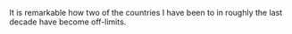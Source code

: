 It is remarkable how two of the countries I have been to in roughly the last decade have become off-limits. 